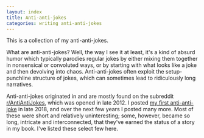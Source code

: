 ```yaml
---
layout: index
title: Anti-anti-jokes
categories: writing anti-anti-jokes
---
```


This is a collection of my anti-anti-jokes.

What are anti-anti-jokes? Well, the way I see it at least, it's a kind of absurd humor which typically parodies regular jokes by either mixing them together in nonsensical or convoluted ways, or by starting with what looks like a joke and then devolving into chaos. Anti-anti-jokes often exploit the setup-punchline structure of jokes, which can sometimes lead to ridiculously long narratives.

Anti-anti-jokes originated in and are mostly found on the subreddit [r/AntiAntiJokes](https://www.reddit.com/r/AntiAntiJokes/), which was opened in late 2012. I posted [my first anti-anti-joke](https://www.reddit.com/r/AntiAntiJokes/comments/ab53gs/there_are_10_types_of_people/) in late 2018, and over the next few years I posted many more. Most of these were short and relatively uninteresting; some, however, became so long, intricate and interconnected, that they've earned the status of a story in my book. I've listed these select few here.